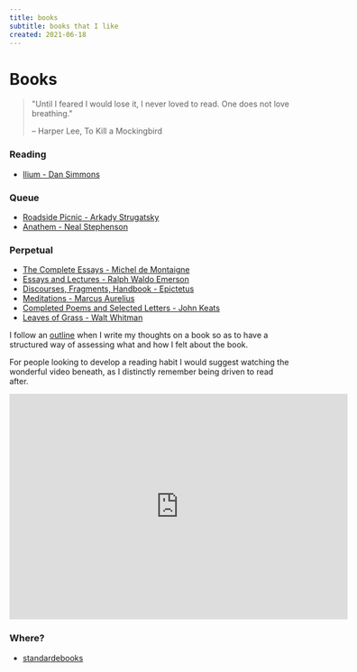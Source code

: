 ```yaml
---
title: books
subtitle: books that I like
created: 2021-06-18
---
```


# Books

> "Until I feared I would lose it, I never loved to read. One does not
> love breathing."
>
> – Harper Lee, To Kill a Mockingbird

### Reading

- [Ilium - Dan Simmons](https://www.librarything.com/work/12186)

### Queue

- [Roadside Picnic - Arkady Strugatsky](https://www.librarything.com/work/49011)
- [Anathem - Neal Stephenson](https://www.librarything.com/work/5116802)

### Perpetual

- [The Complete Essays - Michel de Montaigne](https://www.librarything.com/work/15610)
- [Essays and Lectures - Ralph Waldo Emerson](https://www.librarything.com/work/37677)
- [Discourses, Fragments, Handbook - Epictetus](https://www.librarything.com/work/98004)
- [Meditations - Marcus Aurelius](https://www.librarything.com/work/15945)
- [Completed Poems and Selected Letters - John Keats](https://www.librarything.com/work/159870)
- [Leaves of Grass - Walt Whitman](https://www.librarything.com/work/5332)

I follow an [outline](book_outline.html) when I write my thoughts on a
book so as to have a structured way of assessing what and how I felt
about the book.

For people looking to develop a reading habit I would suggest watching
the wonderful video beneath, as I distinctly remember being driven to
read after.

<iframe src="https://www.youtube.com/embed/lIW5jBrrsS0" frameborder="0"
allow="accelerometer; autoplay; encrypted-media; gyroscope;
picture-in-picture" width=600 height=400
allowfullscreen></iframe>

### Where?

- [standardebooks](https://standardebooks.org/)
